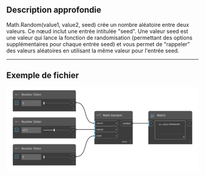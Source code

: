 ## Description approfondie
Math.Random(value1, value2, seed) crée un nombre aléatoire entre deux valeurs. Ce nœud inclut une entrée intitulée "seed". Une valeur seed est une valeur qui lance la fonction de randomisation (permettant des options supplémentaires pour chaque entrée seed) et vous permet de "rappeler" des valeurs aléatoires en utilisant la même valeur pour l'entrée seed.
___
## Exemple de fichier

![Math.Random2](./DSCore.Math.Random%28value1%2C%20value2%2C%20seed%29_img.png)
